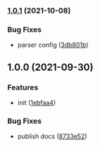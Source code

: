### [1.0.1](https://github.com/CyanSalt/twinkle-cli/compare/1.0.0...1.0.1) (2021-10-08)


### Bug Fixes

* parser config ([3db801b](https://github.com/CyanSalt/twinkle-cli/commit/3db801b7cca578937ee8dd166acc0e8de0bd9668))

## 1.0.0 (2021-09-30)


### Features

* init ([1ebfaa4](https://github.com/CyanSalt/twinkle-cli/commit/1ebfaa4d0acc5b5479da726361e97caf41220016))


### Bug Fixes

* publish docs ([8733e52](https://github.com/CyanSalt/twinkle-cli/commit/8733e52b1957d33b37ee8ac974e330fc6ec436fa))

